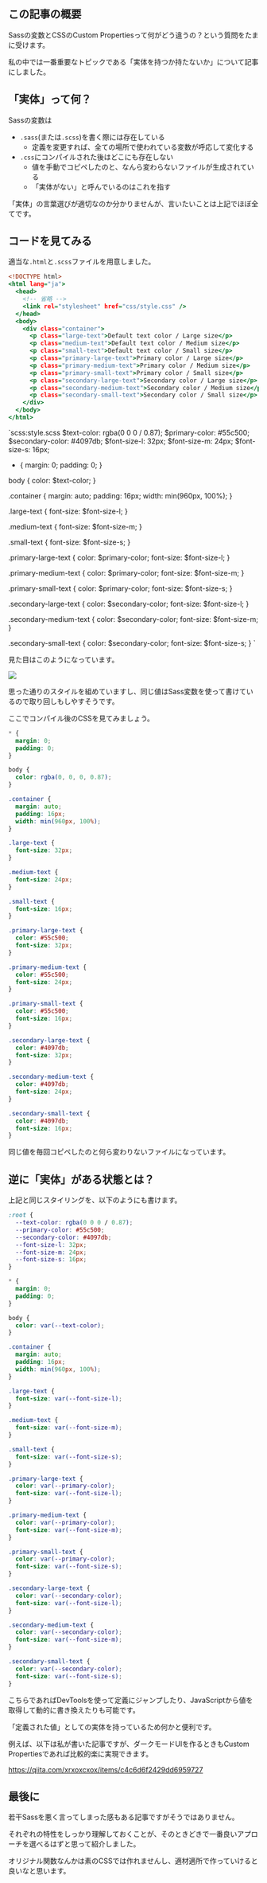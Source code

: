 <!--
title:   Sassの変数は実体を持たない
tags:    CSS,Sass,Variables
id:      cd0651e7e83a02a53c0d
private: false
-->
## この記事の概要

Sassの変数とCSSのCustom Propertiesって何がどう違うの？という質問をたまに受けます。

私の中では一番重要なトピックである「実体を持つか持たないか」について記事にしました。

## 「実体」って何？

Sassの変数は

- `.sass`(または`.scss`)を書く際には存在している
  - 定義を変更すれば、全ての場所で使われている変数が呼応して変化する
- `.css`にコンパイルされた後はどこにも存在しない
  - 値を手動でコピペしたのと、なんら変わらないファイルが生成されている
  - 「実体がない」と呼んでいるのはこれを指す

「実体」の言葉選びが適切なのか分かりませんが、言いたいことは上記でほぼ全てです。

## コードを見てみる

適当な`.html`と`.scss`ファイルを用意しました。

```html:index.html
<!DOCTYPE html>
<html lang="ja">
  <head>
    <!-- 省略 -->
    <link rel="stylesheet" href="css/style.css" />
  </head>
  <body>
    <div class="container">
      <p class="large-text">Default text color / Large size</p>
      <p class="medium-text">Default text color / Medium size</p>
      <p class="small-text">Default text color / Small size</p>
      <p class="primary-large-text">Primary color / Large size</p>
      <p class="primary-medium-text">Primary color / Medium size</p>
      <p class="primary-small-text">Primary color / Small size</p>
      <p class="secondary-large-text">Secondary color / Large size</p>
      <p class="secondary-medium-text">Secondary color / Medium size</p>
      <p class="secondary-small-text">Secondary color / Small size</p>
    </div>
  </body>
</html>
```

`scss:style.scss
$text-color: rgba(0 0 0 / 0.87);
$primary-color: #55c500;
$secondary-color: #4097db;
$font-size-l: 32px;
$font-size-m: 24px;
$font-size-s: 16px;

* {
  margin: 0;
  padding: 0;
}

body {
  color: $text-color;
}

.container {
  margin: auto;
  padding: 16px;
  width: min(960px, 100%);
}

.large-text {
  font-size: $font-size-l;
}

.medium-text {
  font-size: $font-size-m;
}

.small-text {
  font-size: $font-size-s;
}

.primary-large-text {
  color: $primary-color;
  font-size: $font-size-l;
}

.primary-medium-text {
  color: $primary-color;
  font-size: $font-size-m;
}

.primary-small-text {
  color: $primary-color;
  font-size: $font-size-s;
}

.secondary-large-text {
  color: $secondary-color;
  font-size: $font-size-l;
}

.secondary-medium-text {
  color: $secondary-color;
  font-size: $font-size-m;
}

.secondary-small-text {
  color: $secondary-color;
  font-size: $font-size-s;
}
`

見た目はこのようになっています。

![](../images/simple-style-example-using-sass.png)

思った通りのスタイルを組めていますし、同じ値はSass変数を使って書けているので取り回しもしやすそうです。

ここでコンパイル後のCSSを見てみましょう。

```css:style.css
* {
  margin: 0;
  padding: 0;
}

body {
  color: rgba(0, 0, 0, 0.87);
}

.container {
  margin: auto;
  padding: 16px;
  width: min(960px, 100%);
}

.large-text {
  font-size: 32px;
}

.medium-text {
  font-size: 24px;
}

.small-text {
  font-size: 16px;
}

.primary-large-text {
  color: #55c500;
  font-size: 32px;
}

.primary-medium-text {
  color: #55c500;
  font-size: 24px;
}

.primary-small-text {
  color: #55c500;
  font-size: 16px;
}

.secondary-large-text {
  color: #4097db;
  font-size: 32px;
}

.secondary-medium-text {
  color: #4097db;
  font-size: 24px;
}

.secondary-small-text {
  color: #4097db;
  font-size: 16px;
}
```

同じ値を毎回コピペしたのと何ら変わりないファイルになっています。

## 逆に「実体」がある状態とは？

上記と同じスタイリングを、以下のようにも書けます。

```css:style.css
:root {
  --text-color: rgba(0 0 0 / 0.87);
  --primary-color: #55c500;
  --secondary-color: #4097db;
  --font-size-l: 32px;
  --font-size-m: 24px;
  --font-size-s: 16px;
}

* {
  margin: 0;
  padding: 0;
}

body {
  color: var(--text-color);
}

.container {
  margin: auto;
  padding: 16px;
  width: min(960px, 100%);
}

.large-text {
  font-size: var(--font-size-l);
}

.medium-text {
  font-size: var(--font-size-m);
}

.small-text {
  font-size: var(--font-size-s);
}

.primary-large-text {
  color: var(--primary-color);
  font-size: var(--font-size-l);
}

.primary-medium-text {
  color: var(--primary-color);
  font-size: var(--font-size-m);
}

.primary-small-text {
  color: var(--primary-color);
  font-size: var(--font-size-s);
}

.secondary-large-text {
  color: var(--secondary-color);
  font-size: var(--font-size-l);
}

.secondary-medium-text {
  color: var(--secondary-color);
  font-size: var(--font-size-m);
}

.secondary-small-text {
  color: var(--secondary-color);
  font-size: var(--font-size-s);
}
```

こちらであればDevToolsを使って定義にジャンプしたり、JavaScriptから値を取得して動的に書き換えたりも可能です。

「定義された値」としての実体を持っているため何かと便利です。

例えば、以下は私が書いた記事ですが、ダークモードUIを作るときもCustom Propertiesであれば比較的楽に実現できます。

https://qiita.com/xrxoxcxox/items/c4c6d6f2429dd6959727

## 最後に

若干Sassを悪く言ってしまった感もある記事ですがそうではありません。

それぞれの特性をしっかり理解しておくことが、そのときどきで一番良いアプローチを選べるはずと思って紹介しました。

オリジナル関数なんかは素のCSSでは作れませんし、適材適所で作っていけると良いなと思います。